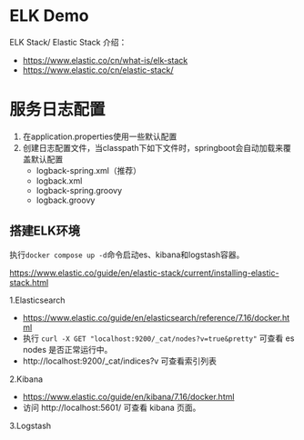 # ELK Demo
ELK Stack/ Elastic Stack 介绍：
- https://www.elastic.co/cn/what-is/elk-stack
- https://www.elastic.co/cn/elastic-stack/

# 服务日志配置
1. 在application.properties使用一些默认配置
2. 创建日志配置文件，当classpath下如下文件时，springboot会自动加载来覆盖默认配置
   - logback-spring.xml（推荐）
   - logback.xml
   - logback-spring.groovy
   - logback.groovy

## 搭建ELK环境
执行`docker compose up -d`命令启动es、kibana和logstash容器。

https://www.elastic.co/guide/en/elastic-stack/current/installing-elastic-stack.html

1.Elasticsearch
- https://www.elastic.co/guide/en/elasticsearch/reference/7.16/docker.html
- 执行 `curl -X GET "localhost:9200/_cat/nodes?v=true&pretty"` 可查看 es nodes 是否正常运行中。
- http://localhost:9200/_cat/indices?v 可查看索引列表

2.Kibana
- https://www.elastic.co/guide/en/kibana/7.16/docker.html
- 访问 http://localhost:5601/ 可查看 kibana 页面。

3.Logstash

